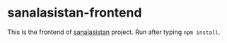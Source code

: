 # sanalasistan-frontend
This is the frontend of [sanalasistan](https://github.com/goksunazlican/sanalasistan) project. 
 Run after typing `npm install`. 
